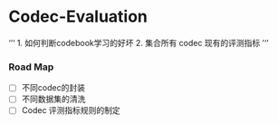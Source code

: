 # Codec-Evaluation

‘’‘
    1. 如何判断codebook学习的好坏
    2. 集合所有 codec 现有的评测指标
’‘’

### Road Map
- [ ] 不同codec的封装
- [ ] 不同数据集的清洗
- [ ] Codec 评测指标规则的制定
